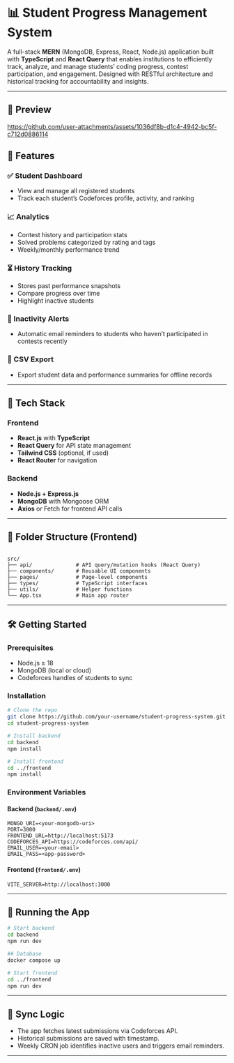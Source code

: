 
# 📊 Student Progress Management System

A full-stack **MERN** (MongoDB, Express, React, Node.js) application built with **TypeScript** and **React Query** that enables institutions to efficiently track, analyze, and manage students’ coding progress, contest participation, and engagement. Designed with RESTful architecture and historical tracking for accountability and insights.

---

## 📸 Preview
https://github.com/user-attachments/assets/1036df8b-d1c4-4942-bc5f-c712d0886114

## 🚀 Features

### ✅ Student Dashboard
- View and manage all registered students
- Track each student’s Codeforces profile, activity, and ranking

### 📈 Analytics
- Contest history and participation stats
- Solved problems categorized by rating and tags
- Weekly/monthly performance trend

### ⏳ History Tracking
- Stores past performance snapshots
- Compare progress over time
- Highlight inactive students

### 🔔 Inactivity Alerts
- Automatic email reminders to students who haven’t participated in contests recently

### 📂 CSV Export
- Export student data and performance summaries for offline records

---

## 🧰 Tech Stack

### Frontend
- **React.js** with **TypeScript**
- **React Query** for API state management
- **Tailwind CSS** (optional, if used)
- **React Router** for navigation

### Backend
- **Node.js + Express.js**
- **MongoDB** with Mongoose ORM
- **Axios** or Fetch for frontend API calls

---

## 📁 Folder Structure (Frontend)

```

src/
├── api/              # API query/mutation hooks (React Query)
├── components/       # Reusable UI components
├── pages/            # Page-level components
├── types/            # TypeScript interfaces
├── utils/            # Helper functions
└── App.tsx           # Main app router

````

---

## 🛠️ Getting Started

### Prerequisites
- Node.js ≥ 18
- MongoDB (local or cloud)
- Codeforces handles of students to sync

### Installation

```bash
# Clone the repo
git clone https://github.com/your-username/student-progress-system.git
cd student-progress-system

# Install backend
cd backend
npm install

# Install frontend
cd ../frontend
npm install
````

### Environment Variables

#### Backend (`backend/.env`)

```env
MONGO_URI=<your-mongodb-uri>
PORT=3000
FRONTEND_URL=http://localhost:5173
CODEFORCES_API=https://codeforces.com/api/
EMAIL_USER=<your-email>
EMAIL_PASS=<app-password>
```

#### Frontend (`frontend/.env`)

```env
VITE_SERVER=http://localhost:3000
```

---

## 🚦 Running the App

```bash
# Start backend
cd backend
npm run dev

## Database
docker compose up

# Start frontend
cd ../frontend
npm run dev
```

---

## 🔁 Sync Logic

* The app fetches latest submissions via Codeforces API.
* Historical submissions are saved with timestamp.
* Weekly CRON job identifies inactive users and triggers email reminders.

---


